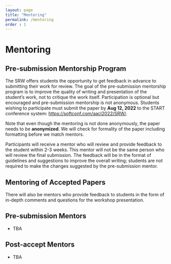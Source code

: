 ```yaml
---
layout: page
title: "Mentoring"
permalink: /mentoring
order : 1
---
```

# Mentoring

## Pre-submission Mentorship Program
The SRW offers students the opportunity to get feedback in advance to submitting their work for review. The goal of the pre-submission mentorship program is to improve the quality of writing and presentation of the student’s work, not to critique the work itself. Participation is optional but encouraged and pre-submission mentorship is not anonymous.
Students wishing to participate must submit the paper by __Aug 12, 2022__ to the START conference system: https://softconf.com/aacl2022/SRW/.

Note that even though the mentoring is not done anonymously, the paper needs to be __anonymized__. We will check for formality of the paper including formatting before we match mentors.

Participants will receive a mentor who will review and provide feedback to the student within 2-3 weeks. This mentor will not be the same person who will review the final submission. The feedback will be in the format of guidelines and suggestions to improve the overall writing; students are not required to make the changes suggested by the pre-submission mentor.

## Mentoring of Accepted Papers

There will also be mentors who provide feedback to students in the form of in-depth comments and questions for the workshop presentation.

## Pre-submission Mentors
- TBA

## Post-accept Mentors
- TBA
